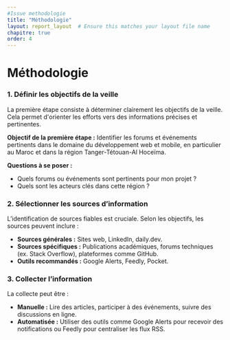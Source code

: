 ```yaml
---
#Issue methodologie
title: "Méthodologie"
layout: report_layout  # Ensure this matches your layout file name
chapitre: true
order: 4
---
```


# Méthodologie


### 1. Définir les objectifs de la veille
La première étape consiste à déterminer clairement les objectifs de la veille. Cela permet d'orienter les efforts vers des informations précises et pertinentes.

**Objectif de la première étape :** Identifier les forums et événements pertinents dans le domaine du développement web et mobile, en particulier au Maroc et dans la région Tanger-Tétouan-Al Hoceïma.

**Questions à se poser :**
- Quels forums ou événements sont pertinents pour mon projet ?
- Quels sont les acteurs clés dans cette région ?

### 2. Sélectionner les sources d’information

L’identification de sources fiables est cruciale. Selon les objectifs, les sources peuvent inclure :

- **Sources générales  :** Sites web, LinkedIn, daily.dev.
- **Sources spécifiques :** Publications académiques, forums techniques (ex. Stack Overflow), plateformes comme GitHub.
- **Outils recommandés :** Google Alerts, Feedly, Pocket.

<!-- Feedly is the fastest way to research the topics and trends that matter to you. Solutions for cybersecurity teams, market intel teams, ... -->

<!-- Pocket's Top-Saved Stories of the Week: The science of sweater weather, contagious emotions, and how to answer awkward personal questions -->

<!-- Alerts ; Sources. Automatic. News. Blogs. Web. Video. Books. Discussions. Finance ; Language. Any Language. English. Afrikaans. Arabic. Armenian. Belarusian -->

### 3. Collecter l’information
La collecte peut être :
- **Manuelle :** Lire des articles, participer à des événements, suivre des discussions en ligne.
- **Automatisée :** Utiliser des outils comme Google Alerts pour recevoir des notifications ou Feedly pour centraliser les flux RSS.
